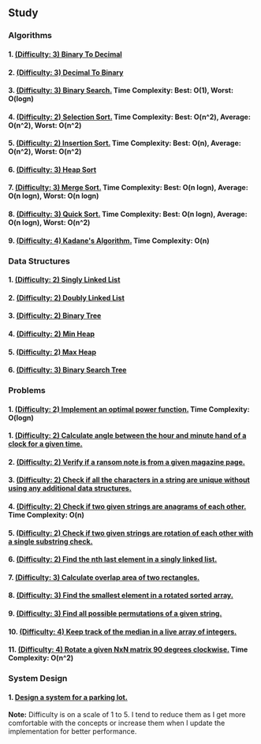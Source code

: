 ## Study

### Algorithms

#### 1. [(Difficulty: 3) Binary To Decimal](algorithms/binary_to_decimal.py)
#### 2. [(Difficulty: 3) Decimal To Binary](algorithms/decimal_to_binary.py)
#### 3. [(Difficulty: 3) Binary Search.](algorithms/binary_search.py) Time Complexity: Best: O(1), Worst: O(logn)
#### 4. [(Difficulty: 2) Selection Sort.](algorithms/selection_sort.py) Time Complexity: Best: O(n^2), Average: O(n^2), Worst: O(n^2)
#### 5. [(Difficulty: 2) Insertion Sort.](algorithms/insertion_sort.py) Time Complexity: Best: O(n), Average: O(n^2), Worst: O(n^2)
#### 6. [(Difficulty: 3) Heap Sort](algorithms/heapsort.py)
#### 7. [(Difficulty: 3) Merge Sort.](algorithms/mergesort.py) Time Complexity: Best: O(n logn), Average: O(n logn), Worst: O(n logn)
#### 8. [(Difficulty: 3) Quick Sort.](algorithms/quicksort.py) Time Complexity: Best: O(n logn), Average: O(n logn), Worst: O(n^2)
#### 9. [(Difficulty: 4) Kadane's Algorithm.](algorithms/kadanes_algorithm.py) Time Complexity: O(n)

### Data Structures

#### 1. [(Difficulty: 2) Singly Linked List](data_structures/singly_linked_list.py)
#### 2. [(Difficulty: 2) Doubly Linked List](data_structures/doubly_linked_list.py)
#### 3. [(Difficulty: 2) Binary Tree](data_structures/binary_tree.py)
#### 4. [(Difficulty: 2) Min Heap](data_structures/min_heap.py)
#### 5. [(Difficulty: 2) Max Heap](data_structures/max_heap.py)
#### 6. [(Difficulty: 3) Binary Search Tree](data_structures/binary_search_tree.py)

### Problems

#### 1. [(Difficulty: 2) Implement an optimal power function.](problems/power.py) Time Complexity: O(logn)
#### 1. [(Difficulty: 2) Calculate angle between the hour and minute hand of a clock for a given time.](problems/clock_angle.py)
#### 2. [(Difficulty: 2) Verify if a ransom note is from a given magazine page.](problems/ransom_note.py)
#### 3. [(Difficulty: 2) Check if all the characters in a string are unique without using any additional data structures.](problems/unique_characters_check.py)
#### 4. [(Difficulty: 2) Check if two given strings are anagrams of each other.](problems/strings_anagram.py) Time Complexity: O(n)
#### 5. [(Difficulty: 2) Check if two given strings are rotation of each other with a single substring check.](problems/is_rotation.py)
#### 6. [(Difficulty: 2) Find the nth last element in a singly linked list.](problems/nth_last_linked_list.py)
#### 7. [(Difficulty: 3) Calculate overlap area of two rectangles.](problems/rectangle_overlap_area.py)
#### 8. [(Difficulty: 3) Find the smallest element in a rotated sorted array.](problems/minimum_rotated_sorted.py)
#### 9. [(Difficulty: 3) Find all possible permutations of a given string.](problems/string_permutations.py)
#### 10. [(Difficulty: 4) Keep track of the median in a live array of integers.](problems/track_median.py)
#### 11. [(Difficulty: 4) Rotate a given NxN matrix 90 degrees clockwise.](problems/rotate_matrix_90_degrees.py) Time Complexity: O(n^2)

### System Design

#### 1. [Design a system for a parking lot.](system_design/parking_lot.py)


**Note:** Difficulty is on a scale of 1 to 5. I tend to reduce them as I get more comfortable with the concepts or increase them when I update the implementation for better performance.
